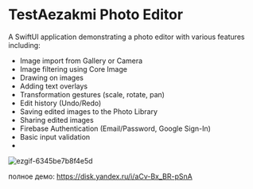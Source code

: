 # TestAezakmi Photo Editor

A SwiftUI application demonstrating a photo editor with various features including:

- Image import from Gallery or Camera
- Image filtering using Core Image
- Drawing on images
- Adding text overlays
- Transformation gestures (scale, rotate, pan)
- Edit history (Undo/Redo)
- Saving edited images to the Photo Library
- Sharing edited images
- Firebase Authentication (Email/Password, Google Sign-In)
- Basic input validation
- 
![ezgif-6345be7b8f4e5d](https://github.com/user-attachments/assets/7be0796a-8c95-4056-a5b8-eea1e91df035)

полное демо:
https://disk.yandex.ru/i/aCv-Bx_BR-pSnA
